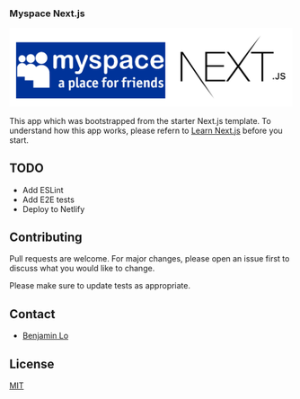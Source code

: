 ### Myspace Next.js

<img src="public/images/myspace_nextjs.png"/>

This app which was bootstrapped from the starter Next.js template. To understand how this app works, please refern to [Learn Next.js](https://nextjs.org/learn) before you start.

## TODO
- Add ESLint
- Add E2E tests
- Deploy to Netlify

## Contributing
Pull requests are welcome. For major changes, please open an issue first to discuss what you would like to change.

Please make sure to update tests as appropriate.

## Contact
- [Benjamin Lo](https://github.com/benji011)

## License
[MIT](https://choosealicense.com/licenses/mit/)